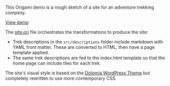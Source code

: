 This Origami demo is a rough sketch of a site for an adventure trekking company.

[View demo](https://origami-trek-demo.netlify.app/)

The [site.ori](src/site.ori) file orchestrates the transformations to produce the site:

- Trek descriptions in the `src/descriptions` folder include markdown with YAML front matter. These are converted to HTML, then have a page template applied.
- The same trek descriptions are fed to the index.html template so that the home page can include tiles for each trek.

The site's visual style is based on the [Dolomia WordPress Theme](https://themeforest.net/item/dolomia-hiking-outdoor-mountain-guide-wordpress-theme/20086652) but completely rewritten to use more contemporary CSS.
